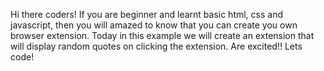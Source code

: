 Hi there coders! 
If you are beginner and learnt basic html, css and javascript, then you will amazed to know that you can create you own browser extension. Today in this example we will create an extension that will display random quotes on clicking the extension. Are excited!! Lets code!
